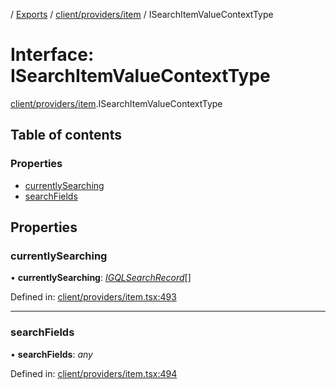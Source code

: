 [](../README.md) / [Exports](../modules.md) / [client/providers/item](../modules/client_providers_item.md) / ISearchItemValueContextType

# Interface: ISearchItemValueContextType

[client/providers/item](../modules/client_providers_item.md).ISearchItemValueContextType

## Table of contents

### Properties

- [currentlySearching](client_providers_item.isearchitemvaluecontexttype.md#currentlysearching)
- [searchFields](client_providers_item.isearchitemvaluecontexttype.md#searchfields)

## Properties

### currentlySearching

• **currentlySearching**: [*IGQLSearchRecord*](gql_querier.igqlsearchrecord.md)[]

Defined in: [client/providers/item.tsx:493](https://github.com/onzag/itemize/blob/3efa2a4a/client/providers/item.tsx#L493)

___

### searchFields

• **searchFields**: *any*

Defined in: [client/providers/item.tsx:494](https://github.com/onzag/itemize/blob/3efa2a4a/client/providers/item.tsx#L494)
